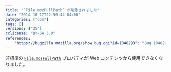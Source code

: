 ```yaml
---
title: "`File.mozFullPath` が削除されました"
date: "2014-10-17T22:50:44-04:00"
categories: ["dom"]
tags: []
versions: ["35"]
cclicense: "BY-SA 3.0"
references:
    "https://bugzilla.mozilla.org/show_bug.cgi?id=1048293": "Bug 1048293 – File::mozFullPath attribute should not be exposed to content."
---
```

非標準の [`File.mozFullPath`](https://developer.mozilla.org/ja/docs/Web/API/File.mozFullPath) プロパティが Web コンテンツから使用できなくなりました。
